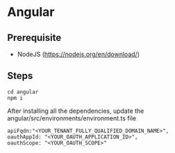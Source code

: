 # Angular
## Prerequisite
* NodeJS (https://nodejs.org/en/download/)

## Steps
```console
cd angular
npm i
```
After installing all the dependencies, update the angular/src/environments/environment.ts file
```console
apiFqdn:"<YOUR_TENANT_FULLY_QUALIFIED_DOMAIN_NAME>",
oauthAppId: "<YOUR_OAUTH_APPLICATION_ID>",
oauthScope: "<YOUR_OAUTH_SCOPE>"
```